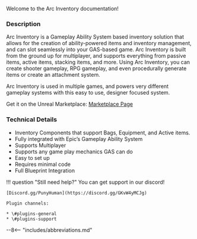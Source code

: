 Welcome to the Arc Inventory documentation!

### Description

Arc Inventory is a Gameplay Ability System based inventory solution that allows for the creation of ability-powered items and inventory management, and can slot seamlessly into your GAS-based game. Arc Inventory is built from the ground up for multiplayer, and supports everything from passive items, active items, stacking items, and more. Using Arc Inventory, you can create shooter gameplay, RPG gameplay, and even procedurally generate items or create an attachment system.


Arc Inventory is used in multiple games, and powers very different gameplay systems with this easy to use, designer focused system.

Get it on the Unreal Marketplace: [Marketplace Page](https://www.unrealengine.com/marketplace/en-US/product/arc-inventory)

### Technical Details

- Inventory Components that support Bags, Equipment, and Active items.
- Fully integrated with Epic’s Gameplay Ability System
- Supports Multiplayer
- Supports any game play mechanics GAS can do
- Easy to set up
- Requires minimal code
- Full Blueprint Integration


!!! question "Still need help?"
    You can get support in our discord!

    [Discord.gg/PunyHuman](https://discord.gg/GKvW4yMCJg)

    Plugin channels:

    * \#plugins-general
    * \#plugins-support


--8<-- "includes/abbreviations.md"